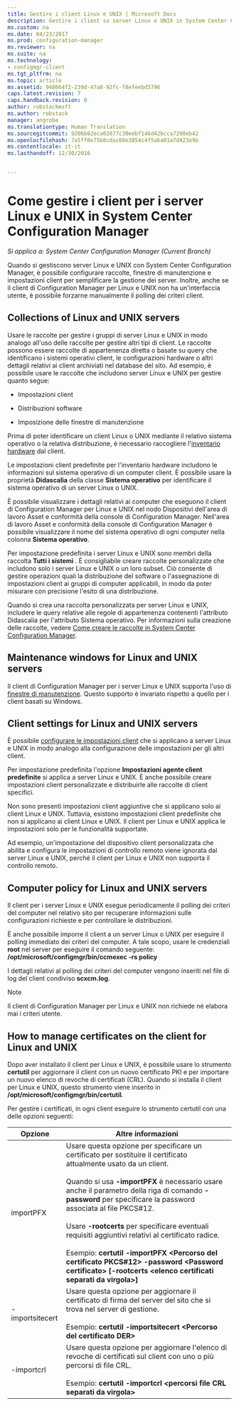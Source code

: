 ```yaml
---
title: Gestire i client Linux e UNIX | Microsoft Docs
description: Gestire i client su server Linux e UNIX in System Center Configuration Manager.
ms.custom: na
ms.date: 04/23/2017
ms.prod: configuration-manager
ms.reviewer: na
ms.suite: na
ms.technology:
- configmgr-client
ms.tgt_pltfrm: na
ms.topic: article
ms.assetid: 948664f2-239d-47a8-92fc-f8efeebd5796
caps.latest.revision: 7
caps.handback.revision: 0
author: robstackmsft
ms.author: robstack
manager: angrobe
ms.translationtype: Human Translation
ms.sourcegitcommit: 9206b82eca02877c30eebf146d42bcca7290eb42
ms.openlocfilehash: 7a5ff0e75b8cdac68e3854c4f5aba01a7d423e9b
ms.contentlocale: it-it
ms.lasthandoff: 12/30/2016


---
```

# <a name="how-to-manage-clients-for-linux-and-unix-servers-in-system-center-configuration-manager"></a>Come gestire i client per i server Linux e UNIX in System Center Configuration Manager

*Si applica a: System Center Configuration Manager (Current Branch)*

Quando si gestiscono server Linux e UNIX con System Center Configuration Manager, è possibile configurare raccolte, finestre di manutenzione e impostazioni client per semplificare la gestione dei server. Inoltre, anche se il client di Configuration Manager per Linux e UNIX non ha un'interfaccia utente, è possibile forzarne manualmente il polling dei criteri client.

##  <a name="BKMK_CollectionsforLnU"></a> Collections of Linux and UNIX servers  
 Usare le raccolte per gestire i gruppi di server Linux e UNIX in modo analogo all'uso delle raccolte per gestire altri tipi di client. Le raccolte possono essere raccolte di appartenenza diretta o basate su query che identificano i sistemi operativi client, le configurazioni hardware o altri dettagli relativi ai client archiviati nel database del sito. Ad esempio, è possibile usare le raccolte che includono server Linux e UNIX per gestire quanto segue:  

-   Impostazioni client  

-   Distribuzioni software  

-   Imposizione delle finestre di manutenzione  

 Prima di poter identificare un client Linux o UNIX mediante il relativo sistema operativo o la relativa distribuzione, è necessario raccogliere l'[inventario hardware](../../../core/clients/manage/inventory/hardware-inventory-for-linux-and-unix.md) dal client.  

 Le impostazioni client predefinite per l'inventario hardware includono le informazioni sul sistema operativo di un computer client. È possibile usare la proprietà **Didascalia** della classe **Sistema operativo** per identificare il sistema operativo di un server Linux o UNIX.  

 È possibile visualizzare i dettagli relativi ai computer che eseguono il client di Configuration Manager per Linux e UNIX nel nodo Dispositivi dell'area di lavoro Asset e conformità della console di Configuration Manager. Nell'area di lavoro Asset e conformità della console di Configuration Manager è possibile visualizzare il nome del sistema operativo di ogni computer nella colonna **Sistema operativo**.  

 Per impostazione predefinita i server Linux e UNIX sono membri della raccolta **Tutti i sistemi** . È consigliabile creare raccolte personalizzate che includono solo i server Linux e UNIX o un loro subset. Ciò consente di gestire operazioni quali la distribuzione del software o l'assegnazione di impostazioni client ai gruppi di computer applicabili, in modo da poter misurare con precisione l'esito di una distribuzione.   

 Quando si crea una raccolta personalizzata per server Linux e UNIX, includere le query relative alle regole di appartenenza contenenti l'attributo Didascalia per l'attributo Sistema operativo. Per informazioni sulla creazione delle raccolte, vedere [Come creare le raccolte in System Center Configuration Manager](../../../core/clients/manage/collections/create-collections.md).  

##  <a name="BKMK_MaintenanceWindowsforLnU"></a> Maintenance windows for Linux and UNIX servers  
 Il client di Configuration Manager per i server Linux e UNIX supporta l'uso di [finestre di manutenzione](../../../core/clients/manage/collections/use-maintenance-windows.md). Questo supporto è invariato rispetto a quello per i client basati su Windows.  

##  <a name="BKMK_ClientSettingsforLnU"></a> Client settings for Linux and UNIX servers  
 È possibile [configurare le impostazioni client](../../../core/clients/deploy/configure-client-settings.md) che si applicano a server Linux e UNIX in modo analogo alla configurazione delle impostazioni per gli altri client.  

 Per impostazione predefinita l'opzione **Impostazioni agente client predefinite** si applica a server Linux e UNIX. È anche possibile creare impostazioni client personalizzate e distribuirle alle raccolte di client specifici.  

 Non sono presenti impostazioni client aggiuntive che si applicano solo ai client Linux e UNIX. Tuttavia, esistono impostazioni client predefinite che non si applicano ai client Linux e UNIX. Il client per Linux e UNIX applica le impostazioni solo per le funzionalità supportate.  

 Ad esempio, un'impostazione del dispositivo client personalizzata che abilita e configura le impostazioni di controllo remoto viene ignorata dal server Linux e UNIX, perché il client per Linux e UNIX non supporta il controllo remoto.  

##  <a name="BKMK_PolicyforLnU"></a> Computer policy for Linux and UNIX servers  
 Il client per i server Linux e UNIX esegue periodicamente il polling dei criteri del computer nel relativo sito per recuperare informazioni sulle configurazioni richieste e per controllare le distribuzioni.  

 È anche possibile imporre il client a un server Linux o UNIX per eseguire il polling immediato dei criteri del computer. A tale scopo, usare le credenziali **root** nel server per eseguire il comando seguente: **/opt/microsoft/configmgr/bin/ccmexec -rs policy**  

 I dettagli relativi al polling dei criteri del computer vengono inseriti nel file di log del client condiviso **scxcm.log**.  

> [!NOTE]  
>  Il client di Configuration Manager per Linux e UNIX non richiede né elabora mai i criteri utente.  

##  <a name="BKMK_ManageLinuxCerts"></a> How to manage certificates on the client for Linux and UNIX  
 Dopo aver installato il client per Linux e UNIX, è possibile usare lo strumento **certutil** per aggiornare il client con un nuovo certificato PKI e per importare un nuovo elenco di revoche di certificati (CRL). Quando si installa il client per Linux e UNIX, questo strumento viene inserito in **/opt/microsoft/configmgr/bin/certutil**. 

 Per gestire i certificati, in ogni client eseguire lo strumento certutil con una delle opzioni seguenti:  

|Opzione|Altre informazioni|  
|------------|----------------------|  
|importPFX|Usare questa opzione per specificare un certificato per sostituire il certificato attualmente usato da un client.<br /><br /> Quando si usa **-importPFX** è necessario usare anche il parametro della riga di comando **-password** per specificare la password associata al file PKCS#12.<br /><br /> Usare **-rootcerts** per specificare eventuali requisiti aggiuntivi relativi al certificato radice.<br /><br /> Esempio:  **certutil -importPFX &lt;Percorso del certificato PKCS#12> -password &lt;Password certificato\> [-rootcerts &lt;elenco certificati separati da virgola>]**|  
|-importsitecert|Usare questa opzione per aggiornare il certificato di firma del server del sito che si trova nel server di gestione.<br /><br /> Esempio: **certutil -importsitecert &lt;Percorso del certificato DER\>**|  
|-importcrl|Usare questa opzione per aggiornare l'elenco di revoche di certificati sul client con uno o più percorsi di file CRL.<br /><br /> Esempio: **certutil -importcrl &lt;percorsi file CRL separati da virgola\>**|  

